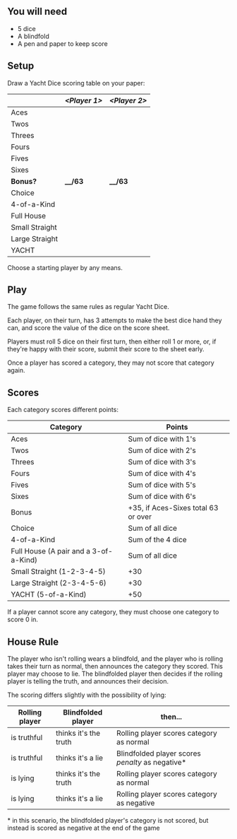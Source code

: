 ## You will need

- 5 dice
- A blindfold
- A pen and paper to keep score

## Setup

Draw a Yacht Dice scoring table on your paper:

|                | _\<Player 1\>_ | _\<Player 2\>_ |
| -------------- | -------------- | -------------- |
| Aces           |                |                |
| Twos           |                |                |
| Threes         |                |                |
| Fours          |                |                |
| Fives          |                |                |
| Sixes          |                |                |
| **Bonus?**     | **\_\_/63**    | **\_\_/63**    |
| Choice         |                |                |
| 4-of-a-Kind    |                |                |
| Full House     |                |                |
| Small Straight |                |                |
| Large Straight |                |                |
| YACHT          |                |                |

Choose a starting player by any means.

## Play

The game follows the same rules as regular Yacht Dice.

Each player, on their turn, has 3 attempts to make the best dice hand they can, and score the value of the dice on the score sheet.

Players must roll 5 dice on their first turn, then either roll 1 or more, or, if they're happy with their score, submit their score to the sheet early.

Once a player has scored a category, they may not score that category again.

## Scores

Each category scores different points:

| Category                              | Points                              |
| ------------------------------------- | ----------------------------------- |
| Aces                                  | Sum of dice with 1's                |
| Twos                                  | Sum of dice with 2's                |
| Threes                                | Sum of dice with 3's                |
| Fours                                 | Sum of dice with 4's                |
| Fives                                 | Sum of dice with 5's                |
| Sixes                                 | Sum of dice with 6's                |
| Bonus                                 | +35, if Aces-Sixes total 63 or over |
| Choice                                | Sum of all dice                     |
| 4-of-a-Kind                           | Sum of the 4 dice                   |
| Full House (A pair and a 3-of-a-Kind) | Sum of all dice                     |
| Small Straight (1-2-3-4-5)            | +30                                 |
| Large Straight (2-3-4-5-6)            | +30                                 |
| YACHT (5-of-a-Kind)                   | +50                                 |

If a player cannot score any category, they must choose one category to score 0 in.

## House Rule

The player who isn't rolling wears a blindfold, and the player who is rolling takes their turn as normal, then announces the category they scored. This player may choose to lie. The blindfolded player then decides if the rolling player is telling the truth, and announces their decision.

The scoring differs slightly with the possibility of lying:

| Rolling player | Blindfolded player    | then...                                           |
| -------------- | --------------------- | ------------------------------------------------- |
| is truthful    | thinks it's the truth | Rolling player scores category as normal          |
| is truthful    | thinks it's a lie     | Blindfolded player scores _penalty_ as negative\* |
| is lying       | thinks it's the truth | Rolling player scores category as normal          |
| is lying       | thinks it's a lie     | Rolling player scores category as negative        |

\* in this scenario, the blindfolded player's category is not scored, but instead is scored as negative at the end of the game
